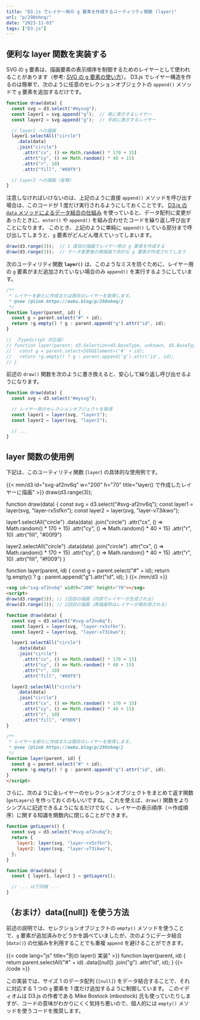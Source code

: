 ```yaml
---
title: "D3.js でレイヤー用の g 要素を作成するユーティリティ関数 (layer)"
url: "p/298nhnq/"
date: "2023-11-03"
tags: ["D3.js"]
---
```


便利な layer 関数を実装する
----

SVG の `g` 要素は、描画要素の表示順序を制御するためのレイヤーとして使われることがあります（参考: [SVG の g 要素の使い方](/p/rx9hdei/)）。
D3.js でレイヤー構造を作るのは簡単で、次のように任意のセレクションオブジェクトの `append()` メソッドで `g` 要素を追加するだけです。

```js
function draw(data) {
  const svg = d3.select("#mysvg");
  const layer1 = svg.append("g");  // 奥に表示するレイヤー
  const layer2 = svg.append("g");  // 手前に表示するレイヤー

  // layer1 への描画
  layer1.selectAll("circle")
    .data(data)
    .join("circle")
      .attr("cx", () => Math.random() * 170 + 15)
      .attr("cy", () => Math.random() * 40 + 15)
      .attr("r", 10)
      .attr("fill", "#00f9")

  // layer2 への描画（省略）
}
```

注意しなければいけないのは、上記のように直接 `append()` メソッドを呼び出す場合は、このコードが 1 度だけ実行されるようにしておくことです。
[D3.js の `data` メソッドによるデータ結合の仕組み](/p/bp2btie/) を使っていると、データ配列に変更があったときに、`enter()` や `append()` を組み合わせたコードを繰り返し呼び出すことになります。
このとき、上記のように単純に `append()` している部分まで呼び出してしまうと、`g` 要素がどんどん増えていってしまいます。

```js
draw(d3.range(3));  // 1 度目の描画でレイヤー用の g 要素を作成する
draw(d3.range(3));  // データ変更後の再描画で余計な g 要素が作成されてしまう
```

次のユーティリティ関数 __`layer()`__ は、このようなミスを防ぐために、レイヤー用の `g` 要素がまだ追加されていない場合のみ `append()` を実行するようにしています。

```js
/**
 * レイヤーを新たに作成または既存のレイヤーを取得します。
 * @see {@link https://maku.blog/p/298nhnq/}
 */
function layer(parent, id) {
  const g = parent.select("#" + id);
  return !g.empty() ? g : parent.append("g").attr("id", id);
}

// （TypeScript 対応版）
// function layer(parent: d3.Selection<d3.BaseType, unknown, d3.BaseType, unknown>, id: string) {
//   const g = parent.select<SVGGElement>('#' + id);
//   return !g.empty() ? g : parent.append('g').attr('id', id);
// }
```

前述の `draw()` 関数を次のように書き換えると、安心して繰り返し呼び出せるようになります。

```js
function draw(data) {
  const svg = d3.select("#mysvg");

  // レイヤー用のセレクションオブジェクトを取得
  const layer1 = layer(svg, "layer1");
  const layer2 = layer(svg, "layer2");

  // ...
}
```


layer 関数の使用例
----

下記は、このユーティリティ関数 (`layer`) の具体的な使用例です。

{{< mm/d3 id="svg-af2nv6q" w="200" h="70" title="layer() で作成したレイヤーに描画" >}}
draw(d3.range(3));

function draw(data) {
  const svg = d3.select("#svg-af2nv6q");
  const layer1 = layer(svg, "layer-rx5sfkn");
  const layer2 = layer(svg, "layer-v73ikwo");

  layer1.selectAll("circle")
    .data(data)
    .join("circle")
      .attr("cx", () => Math.random() * 170 + 15)
      .attr("cy", () => Math.random() * 40 + 15)
      .attr("r", 10)
      .attr("fill", "#00f9")

  layer2.selectAll("circle")
    .data(data)
    .join("circle")
      .attr("cx", () => Math.random() * 170 + 15)
      .attr("cy", () => Math.random() * 40 + 15)
      .attr("r", 10)
      .attr("fill", "#f009")
}

function layer(parent, id) {
  const g = parent.select("#" + id);
  return !g.empty() ? g : parent.append("g").attr("id", id);
}
{{< /mm/d3 >}}

```html
<svg id="svg-af2nv6q" width="200" height="70"></svg>
<script>
draw(d3.range(3)); // 1回目の描画（内部でレイヤーが生成される）
draw(d3.range(3)); // 2回目の描画（再描画時はレイヤーが再利用される）

function draw(data) {
  const svg = d3.select("#svg-af2nv6q");
  const layer1 = layer(svg, "layer-rx5sfkn");
  const layer2 = layer(svg, "layer-v73ikwo");

  layer1.selectAll("circle")
    .data(data)
    .join("circle")
      .attr("cx", () => Math.random() * 170 + 15)
      .attr("cy", () => Math.random() * 40 + 15)
      .attr("r", 10)
      .attr("fill", "#00f9")

  layer2.selectAll("circle")
    .data(data)
    .join("circle")
      .attr("cx", () => Math.random() * 170 + 15)
      .attr("cy", () => Math.random() * 40 + 15)
      .attr("r", 10)
      .attr("fill", "#f009")
}

/**
 * レイヤーを新たに作成または既存のレイヤーを取得します。
 * @see {@link https://maku.blog/p/298nhnq/}
 */
function layer(parent, id) {
  const g = parent.select("#" + id);
  return !g.empty() ? g : parent.append("g").attr("id", id);
}
</script>
```

さらに、次のように全レイヤーのセレクションオブジェクトをまとめて返す関数 (`getLayers`) を作っておくのもいいですね。
これを使えば、`draw()` 関数をよりシンプルに記述できるようになるだけでなく、レイヤーの表示順序（＝作成順序）に関する知識を関数内に閉じることができます。

```js
function getLayers() {
  const svg = d3.select("#svg-af2nv6q");
  return {
    layer1: layer(svg, "layer-rx5sfkn"),
    layer2: layer(svg, "layer-v73ikwo"),
  };
}

function draw(data) {
  const { layer1, layer2 } = getLayers();

  // ... 以下同様 ...
}
```


（おまけ）data([null]) を使う方法
----

前述の説明では、セレクションオブジェクトの `empty()` メソッドを使うことで、`g` 要素が追加済みかどうかを調べていましたが、次のようにデータ結合 (`data()`) の仕組みを利用することでも重複 `append` を避けることができます。

{{< code lang="js" title="別の layer() 実装" >}}
function layer(parent, id) {
  return parent.selectAll("#" + id)
    .data([null])
    .join("g")
    .attr("id", id);
}
{{< /code >}}

この実装では、サイズ 1 のデータ配列 (`[null]`) をデータ結合することで、それに対応する 1 つの `g` 要素を 1 度だけ追加するように制御しています。
このイディオムは D3.js の作者である Mike Bostock (mbostock) 氏も使っていたりしますが、コードの意味がわかりにくく気持ち悪いので、個人的には `empty()` メソッドを使うコードを推奨します。

